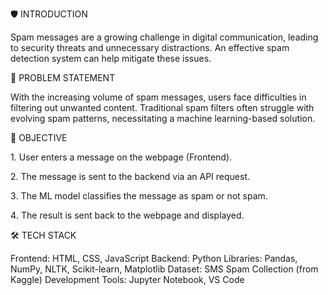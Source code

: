 🛡️ INTRODUCTION

Spam messages are a growing challenge in digital communication, leading to security threats and unnecessary distractions. An effective spam detection system can help mitigate these issues.

📌 PROBLEM STATEMENT

With the increasing volume of spam messages, users face difficulties in filtering out unwanted content. Traditional spam filters often struggle with evolving spam patterns, necessitating a machine learning-based solution.

📜 OBJECTIVE

   1️. User enters a message on the webpage (Frontend).
   
   2️. The message is sent to the backend via an API request.
   
   3️. The ML model classifies the message as spam or not spam.
   
   4️. The result is sent back to the webpage and displayed.

🛠️ TECH STACK

Frontend: HTML, CSS, JavaScript 
Backend: Python
Libraries: Pandas, NumPy, NLTK, Scikit-learn, Matplotlib 
Dataset: SMS Spam Collection (from Kaggle)
Development Tools: Jupyter Notebook, VS Code



